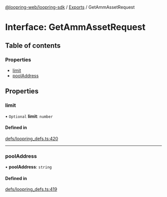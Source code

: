 [@loopring-web/loopring-sdk](../README.md) / [Exports](../modules.md) / GetAmmAssetRequest

# Interface: GetAmmAssetRequest

## Table of contents

### Properties

- [limit](GetAmmAssetRequest.md#limit)
- [poolAddress](GetAmmAssetRequest.md#pooladdress)

## Properties

### limit

• `Optional` **limit**: `number`

#### Defined in

[defs/loopring_defs.ts:420](https://github.com/Loopring/loopring_sdk/blob/02976c9/src/defs/loopring_defs.ts#L420)

___

### poolAddress

• **poolAddress**: `string`

#### Defined in

[defs/loopring_defs.ts:419](https://github.com/Loopring/loopring_sdk/blob/02976c9/src/defs/loopring_defs.ts#L419)
